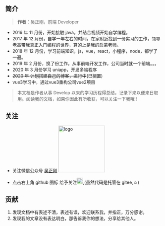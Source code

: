 ## 简介

> **作者**：吴正刚，前端 Developer

- 2016 年 11 月份，开始接触 java，并结合视频开始自学编程。
- 2017 年 12 月份，自学一年左右的时间，在家附近找到一份实习的工作，领导老高带我真正入门编程的世界，算的上是我的启蒙老师。
- 2018 年 12 月份，学习前端知识，js，vue，react，小程序，node，都学了一遍。
- 2019 年 2 月份，换了份工作，从事前端开发工作，公司当时就一个前端。。。
- 2020 年 3 月份学习 uniapp，开发多端程序
- ~~2020 年 计划搭建自己的博客，进行中~~(已搁置)
- vue3学习中，通过vue3重构公司vue2项目

> 本文档是作者从事 Develop 以来的学习历程得总结，记录下来以便来日取用。阅读我的文档，如果你因此有所收获，可以关注一下我哦！

## 关注

- 关注微信公众号 [吴正刚](http://image.wuzhenggang.com/gzh.jpg)
  <img src="http://image.wuzhenggang.com/gzh.jpg" alt="logo" srcset="" width="150px" height="150px">

<!-- - 关注微信小程序 [吴正刚的博客](http://image.wuzhenggang.com/xcx.jpg) (目前还在测试中，敬请期待)
  <img src="http://image.wuzhenggang.com/xcx.jpg" alt="logo" srcset="" width="150px" height="150px">
- 关注我的官网 [吴正刚的博客](https://www.wuzhenggang.com) (目前还在搭建中，敬请期待) -->

  <!-- https://www.wuzhenggang.com -->

- 点击右上角 github 图标 给予关注<img src="https://github.githubassets.com/images/icons/emoji/star.png" alt="star" srcset="" width="20px" height="20px">,(虽然代码是托管在 gitee,☺)

## 贡献

1. 发现文档中有表述不清，表述有误，欢迎联系我，并指正，万分感谢。
2. 发现我的文章没有表达明白，那告诉我你的想法，分享给其他人。
